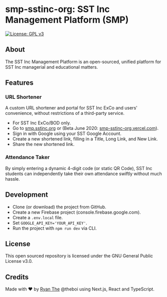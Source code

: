 # smp-sstinc-org: SST Inc Management Platform (SMP)

[![License: GPL v3](https://img.shields.io/badge/License-GPLv3-blue.svg)](https://www.gnu.org/licenses/gpl-3.0)

## About

The SST Inc Management Platform is an open-sourced, unified platform for SST Inc managerial and educational matters.

## Features

### URL Shortener

A custom URL shortener and portal for SST Inc ExCo and users' convenience, without restrictions of a third-party service.

- For SST Inc ExCo/BOD only.
- Go to [smp.sstinc.org](https://smp.sstinc.org) or (Beta June 2020: [smp-sstinc-org.vercel.com](smp-sstinc-org.vercel.com)).
- Sign in with Google using your SST Google Account.
- Create a new shortened link, filling in a Title, Long Link, and New Link.
- Share the new shortened link.

### Attendance Taker

By simply entering a dynamic 4-digit code (or static QR Code), SST Inc students can independently take their own attendance swiftly without much hassle.

## Development

- Clone (or download) the project from GitHub.
- Create a new Firebase project (console.firebase.google.com).
- Create a `.env.local` file.
- Set `GOOGLE_API_KEY='YOUR_API_KEY'`.
- Run the project with `npm run dev` via CLI.

## License

This open sourced repository is licensed under the GNU General Public License v3.0.

## Credits

Made with :heart: by [Ryan The](https://ryanthe.com/) @theboi using Next.js, React and TypeScript.